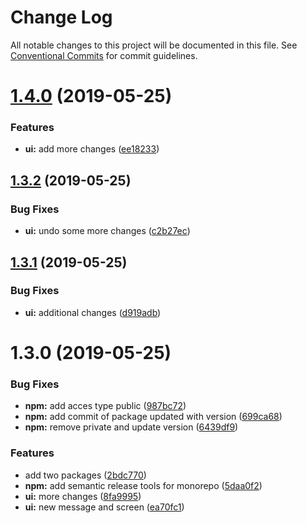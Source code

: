 # Change Log

All notable changes to this project will be documented in this file.
See [Conventional Commits](https://conventionalcommits.org) for commit guidelines.

# [1.4.0](https://github.com/forforeach/lerna-poc/compare/@general/ui@1.3.2...@general/ui@1.4.0) (2019-05-25)


### Features

* **ui:** add more changes ([ee18233](https://github.com/forforeach/lerna-poc/commit/ee18233))





## [1.3.2](https://github.com/forforeach/lerna-poc/compare/@general/ui@1.3.1...@general/ui@1.3.2) (2019-05-25)


### Bug Fixes

* **ui:** undo some more changes ([c2b27ec](https://github.com/forforeach/lerna-poc/commit/c2b27ec))





## [1.3.1](https://github.com/forforeach/lerna-poc/compare/@general/ui@1.3.0...@general/ui@1.3.1) (2019-05-25)


### Bug Fixes

* **ui:** additional changes ([d919adb](https://github.com/forforeach/lerna-poc/commit/d919adb))





# 1.3.0 (2019-05-25)


### Bug Fixes

* **npm:** add acces type public ([987bc72](https://github.com/forforeach/lerna-poc/commit/987bc72))
* **npm:** add commit of package updated with version ([699ca68](https://github.com/forforeach/lerna-poc/commit/699ca68))
* **npm:** remove private and update version ([6439df9](https://github.com/forforeach/lerna-poc/commit/6439df9))


### Features

* add two packages ([2bdc770](https://github.com/forforeach/lerna-poc/commit/2bdc770))
* **npm:** add semantic release tools for monorepo ([5daa0f2](https://github.com/forforeach/lerna-poc/commit/5daa0f2))
* **ui:** more changes ([8fa9995](https://github.com/forforeach/lerna-poc/commit/8fa9995))
* **ui:** new message and screen ([ea70fc1](https://github.com/forforeach/lerna-poc/commit/ea70fc1))

